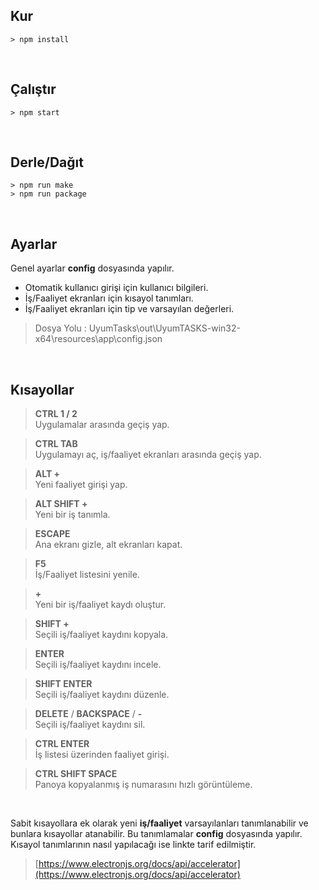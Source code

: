 Kur
------------------
`> npm install`

<br>

Çalıştır
------------------
`> npm start`

<br>

Derle/Dağıt
------------------
`> npm run make`
<br>
`> npm run package`

<br>

Ayarlar
------------------
Genel ayarlar **config** dosyasında yapılır.

- Otomatik kullanıcı girişi için kullanıcı bilgileri.
- İş/Faaliyet ekranları için kısayol tanımları.
- İş/Faaliyet ekranları için tip ve varsayılan değerleri.

> Dosya Yolu : UyumTasks\out\UyumTASKS-win32-x64\resources\app\config.json

<br>

Kısayollar
------------------

> **CTRL 1 / 2**
> <br>
> Uygulamalar arasında geçiş yap.

> **CTRL TAB**
> <br>
> Uygulamayı aç, iş/faaliyet ekranları arasında geçiş yap.

> **ALT +**
> <br>
> Yeni faaliyet girişi yap.

> **ALT SHIFT +**
> <br>
> Yeni bir iş tanımla.

> **ESCAPE**
> <br>
> Ana ekranı gizle, alt ekranları kapat.

> **F5**
> <br>
> İş/Faaliyet listesini yenile.

> **+**
> <br>
> Yeni bir iş/faaliyet kaydı oluştur.

> **SHIFT +**
> <br>
> Seçili iş/faaliyet kaydını kopyala.

> **ENTER**
> <br>
> Seçili iş/faaliyet kaydını incele.

> **SHIFT ENTER**
> <br>
> Seçili iş/faaliyet kaydını düzenle.

> **DELETE** / **BACKSPACE** / **-** 
> <br>
> Seçili iş/faaliyet kaydını sil.

> **CTRL ENTER** 
> <br>
> İş listesi üzerinden faaliyet girişi.

> **CTRL SHIFT SPACE** 
> <br>
> Panoya kopyalanmış iş numarasını hızlı görüntüleme.

<br>


Sabit kısayollara ek olarak yeni **iş/faaliyet** varsayılanları tanımlanabilir ve bunlara kısayollar atanabilir.
Bu tanımlamalar **config** dosyasında yapılır. Kısayol tanımlarının nasıl yapılacağı ise linkte tarif edilmiştir.

> [https://www.electronjs.org/docs/api/accelerator](https://www.electronjs.org/docs/api/accelerator)



